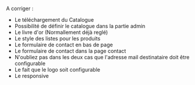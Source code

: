 A corriger : 
* Le téléchargement du Catalogue
* Possibilité de définir le catalogue dans la partie admin
* Le livre d'or (Normallement déjà reglé)
* Le style des listes pour les produits
* Le formulaire de contact en bas de page
* Le formulaire de contact dans la page contact
* N'oubliez pas dans les deux cas que l'adresse mail destinataire doit être configurable
* Le fait que le logo soit configurable
* Le responsive

